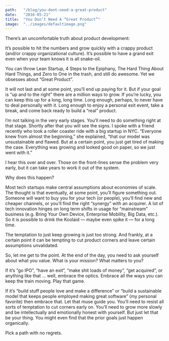 ```yaml
---
path:	"/blog/you-dont-need-a-great-product"
date:	"2016-05-21"
title:	"You Don’t Need A “Great Product”"
image:	"../images/defaultimage.png"
---
```


There’s an uncomfortable truth about product development:

It’s possible to hit the numbers and grow quickly with a crappy product (and/or crappy organizational culture). It’s possible to have a grand exit even when your team knows it is all snake-oil.

You can throw Lean Startup, 4 Steps to the Epiphany, The Hard Thing About Hard Things, and Zero to One in the trash, and still do awesome. Yet we obsesses about “Great Product”.

It will not last and at some point, you’ll end up paying for it. But if your goal is “up and to the right” there are a million ways to grow. If you’re lucky, you can keep this up for a long, long time. Long enough, perhaps, to never have to deal personally with it. Long enough to enjoy a personal exit event, take a break, and come back ready to build a “real” product.

I’m not talking in the very early stages. You’ll need to do something right at that stage. Shortly after that you will see the signs. I spoke with a friend recently who took a roller coaster ride with a big startup in NYC. “Everyone knew from almost the beginning,” she explained, “that our model was unsustainable and flawed. But at a certain point, you just get tired of making the case. Everything was growing and looked good on paper, so we just went with it.”

I hear this over and over. Those on the front-lines sense the problem very early, but it can take years to work it out of the system.

Why does this happen?

Most tech startups make central assumptions about economies of scale. The thought is that eventually, at some point, you’ll figure something out. Someone will want to buy you for your tech (or people), you’ll find new and cheaper channels, or you’ll find the right “synergy” with an acquirer. A lot of tech innovation hinges on long term shifts in usage for “mainstream” business (e.g. Bring Your Own Device, Enterprise Mobility, Big Data, etc.). So it is possible to drink the Koolaid — maybe even spike it — for a long time.

The temptation to just keep growing is just too strong. And frankly, at a certain point it can be tempting to cut product corners and leave certain assumptions unvalidated.

So, let me get to the point. At the end of the day, you need to ask yourself about what you value. What is your mission? What matters to you?

If it’s “go IPO”, “have an exit”, “make shit loads of money”, “get acquired”, or anything like that … well, embrace the optics. Embrace all the ways you can keep the train moving. Play that game.

If it’s “build stuff people love and make a difference” or “build a sustainable model that keeps people employed making great software” (my personal favorite) then embrace that. Let that muse guide you. You’ll need to resist all sorts of temptation to cut corners early on. You’ll need to grow more slowly and be intellectually and emotionally honest with yourself. But just let that be your thing. You might even find that the prior goals just happen organically.

Pick a path with no regrets.

